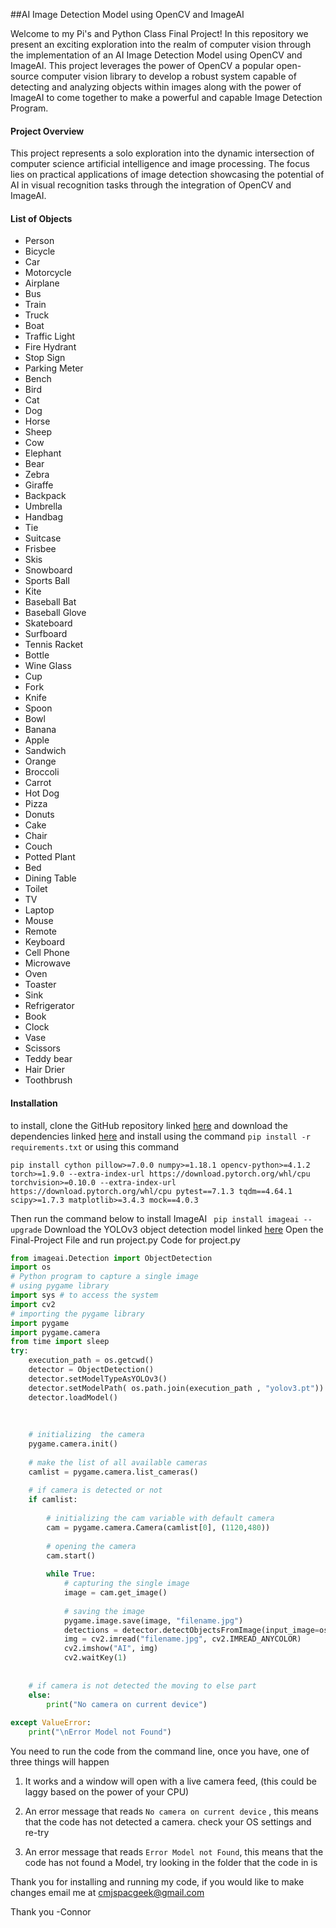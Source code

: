 ##AI Image Detection Model using OpenCV and ImageAI

Welcome to my Pi's and Python Class Final Project! In this repository we present an exciting exploration into the realm of computer vision through the implementation of an AI Image Detection Model using OpenCV and ImageAI. This project leverages the power of OpenCV a popular open-source computer vision library to develop a robust system capable of detecting and analyzing objects within images along with the power of ImageAI to come together to make a powerful and capable Image Detection Program.


#### Project Overview
This project represents a solo exploration into the dynamic intersection of computer science artificial intelligence and image processing. The focus lies on practical applications of image detection showcasing the potential of AI in visual recognition tasks through the integration of OpenCV and ImageAI.

#### List of Objects
- Person  
- Bicycle  
- Car  
- Motorcycle  
- Airplane  
- Bus  
- Train  
- Truck  
- Boat  
- Traffic Light  
- Fire Hydrant  
- Stop Sign  
- Parking Meter  
- Bench  
- Bird  
- Cat  
- Dog  
- Horse  
- Sheep  
- Cow  
- Elephant  
- Bear  
- Zebra  
- Giraffe  
- Backpack  
- Umbrella  
- Handbag  
- Tie  
- Suitcase  
- Frisbee  
- Skis  
- Snowboard  
- Sports Ball  
- Kite  
- Baseball Bat  
- Baseball Glove  
- Skateboard  
- Surfboard  
- Tennis Racket  
- Bottle  
- Wine Glass  
- Cup  
- Fork  
- Knife  
- Spoon  
- Bowl  
- Banana  
- Apple  
- Sandwich  
- Orange  
- Broccoli  
- Carrot  
- Hot Dog  
- Pizza  
- Donuts  
- Cake  
- Chair  
- Couch  
- Potted Plant  
- Bed  
- Dining Table  
- Toilet  
- TV  
- Laptop  
- Mouse  
- Remote  
- Keyboard  
- Cell Phone  
- Microwave  
- Oven  
- Toaster  
- Sink  
- Refrigerator  
- Book  
- Clock  
- Vase  
- Scissors  
- Teddy bear  
- Hair Drier  
- Toothbrush

#### Installation
to install, clone the GitHub repository linked [here](https://github.com/cmjspacegeek/Final-Project.git) and download the dependencies linked [here](https://github.com/OlafenwaMoses/ImageAI/blob/master/requirements.txt) and install using the command `pip install -r requirements.txt` or using this command 
```shell
pip install cython pillow>=7.0.0 numpy>=1.18.1 opencv-python>=4.1.2 torch>=1.9.0 --extra-index-url https://download.pytorch.org/whl/cpu torchvision>=0.10.0 --extra-index-url https://download.pytorch.org/whl/cpu pytest==7.1.3 tqdm==4.64.1 scipy>=1.7.3 matplotlib>=3.4.3 mock==4.0.3
```
Then run the command below to install ImageAI
```  pip install imageai --upgrade ```
Download the YOLOv3 object detection model linked [here](https://github.com/OlafenwaMoses/ImageAI/releases/download/3.0.0-pretrained/yolov3.pt)
Open the Final-Project File and run project.py
Code for project.py
```python
from imageai.Detection import ObjectDetection  
import os  
# Python program to capture a single image  
# using pygame library  
import sys # to access the system  
import cv2  
# importing the pygame library  
import pygame  
import pygame.camera  
from time import sleep  
try:  
    execution_path = os.getcwd()  
    detector = ObjectDetection()  
    detector.setModelTypeAsYOLOv3()  
    detector.setModelPath( os.path.join(execution_path , "yolov3.pt"))  
    detector.loadModel()  
  
  
  
    # initializing  the camera  
    pygame.camera.init()  
  
    # make the list of all available cameras  
    camlist = pygame.camera.list_cameras()  
  
    # if camera is detected or not  
    if camlist:  
  
        # initializing the cam variable with default camera  
        cam = pygame.camera.Camera(camlist[0], (1120,480))  
  
        # opening the camera  
        cam.start()  
  
        while True:  
            # capturing the single image  
            image = cam.get_image()  
  
            # saving the image  
            pygame.image.save(image, "filename.jpg")  
            detections = detector.detectObjectsFromImage(input_image=os.path.join(execution_path , "filename.jpg"), output_image_path=os.path.join(execution_path , "filename.jpg"), minimum_percentage_probability=30)  
            img = cv2.imread("filename.jpg", cv2.IMREAD_ANYCOLOR)  
            cv2.imshow("AI", img)  
            cv2.waitKey(1)  
  
  
    # if camera is not detected the moving to else part  
    else:  
        print("No camera on current device")  
  
except ValueError:  
    print("\nError Model not Found")
```

You need to run the code from the command line, once you have, one of three things will happen

1. It works and a window will open with a live camera feed, (this could be laggy based on the power of your CPU)

2. An error message that reads `No camera on current device` , this means that the code has not detected a camera. check your OS settings and re-try

3. An error message that reads `Error Model not Found`, this means that the code has not found a Model, try looking in the folder that the code in is 


Thank you for installing and running my code, if you would like to make changes email me at cmjspacgeek@gmail.com

Thank you
-Connor
